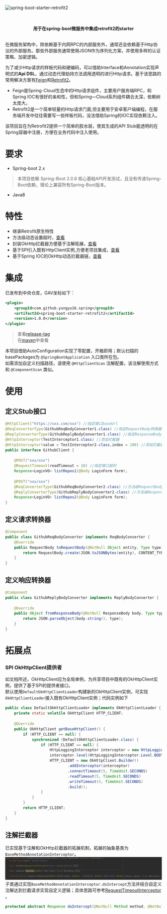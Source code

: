 ![spring-boot-starter-retrofit2](https://socialify.git.ci/yungyu16/spring-boot-starter-retrofit2/image?description=1&descriptionEditable=%E5%88%A9%E7%94%A8Interface%E5%92%8CAnnotation%E5%A3%B0%E6%98%8E%E5%BC%8F%E7%94%9F%E6%88%90Http%20Local%20Stub&language=1&logo=https%3A%2F%2Fraw.githubusercontent.com%2Fyungyu16%2Fcdn%2Fmaster%2Favatar.png&owner=1&pattern=Circuit%20Board&theme=Light)

<p align="center">
    <br/>
    <br/>
    <b>用于在spring-boot微服务中集成retrofit2的starter</b>
    <br/>
    <br/>
</p>

在微服务架构中，除依赖基于内网RPC的内部服务外，通常还会依赖基于Http协议的外部服务。那些外部服务通常使用JSON作为序列化方案，并使用多样的认证策略、加密逻辑。

为了减少Http请求的样板代码和硬编码，可以借助Interface和Annotation实现声明式的**Api DSL**，通过动态代理劫持方法调用透明的进行Http请求。基于该思路的常用解决方案有[Feign](https://github.com/OpenFeign/feign)和[Retrofit2](https://github.com/square/retrofit)。
- Feign是Spring-Cloud生态中的Http请求组件，主要用户服务端RPC，和Spring IOC有很好的亲和性，但和Spring—Cloud系列组件耦合太深，依赖树太庞大。
- Retrofit2是一个简单轻量的Http请求门面,但主要用于安卓客户端编程，在服务端开发中往往需要写一些样板代码，没法借助Spring的IOC实现依赖注入。

该项目旨在为Retrofit2提供一个简单的胶水层，使其生成的API Stub能透明的在Spring容器中注册，方便在业务代码中注入使用。

# 要求
- Spring-boot 2.x
> 本项目依赖 Spring-Boot 2.0.8 核心基础API开发测试，且没有传递Spring-Boot依赖，理论上兼容所有Spring-Boot版本。
- Java8

# 特性
- 继承Retrofit原生特性   
- 方法级动态设置超时，[查看](src/main/java/com/github/yungyu16/spring/http/annotion/RequestTimeout.java)   
- 封装OkHttp拦截器方便基于注解拓展，[查看](src/main/java/com/github/yungyu16/spring/http/interceptor/BaseMethodAnnotationInterceptor.java)   
- 基于SPI引入既有HttpClient实例,方便老项目集成，[查看](src/main/java/com/github/yungyu16/spring/http/OkHttpClientLoader.java) 
- 基于Spring IOC的OkHttp动态拦截器链，[查看](src/main/java/com/github/yungyu16/spring/http/annotion/HttpInterceptor.java)  

# 集成
已发布到中央仓库，GAV坐标如下：
```xml
<plugin>
    <groupId>com.github.yungyu16.spring</groupId>
    <artifactId>spring-boot-starter-retrofit2</artifactId>
    <version>1.0.0</version>
</plugin>
```
> 查看[release-tag](https://github.com/yungyu16/spring-boot-starter-retrofit2/releases)      
> 在[maven](https://search.maven.org/artifact/com.github.yungyu16.spring/spring-boot-starter-retrofit2)中查看

本项目借助AutoConfiguration实现了零配置，开箱即用；默认扫描的basePackages为 `@SpringBootApplication` 入口类所在包。     
如需添加自定义扫描路径，请使用 `@HttpClientScan` 注解配置，该注解使用方式和 `@ComponentScan` 类似。

# 使用
## 定义Stub接口
```java
@HttpClient("https://xxx.com/xxx") //指定接口baseUrl
@ReqConverterType(GithubReqBodyConverter1.class) //指定RequestBody转换器
@ReplyConverterType(GithubReplyBodyConverter1.class) //指定ResponseBody转换器
@HttpInterceptor(TestInterceptor1.class) //添加拦截器
@HttpInterceptor(value = TestInterceptor2.class,index = 100) //添加拦截器,并指定顺序
public interface GithubClient {

    @POST("xxx/xxx")
    @RequestTimeout(readTimeout = 10) //指定接口超时
    Response<LoginVO> listRepos1(@Body LoginForm form);

    @POST("xxx/xxx")
    @ReqConverterType(GithubReqBodyConverter2.class) //方法级RequestBody转换器
    @ReplyConverterType(GithubReplyBodyConverter2.class) //方法级ResponseBody转换器
    Response<LoginVO> listRepos2(@Body LoginForm form);
}
```

## 定义请求转换器
```java
@Component
public class GithubReqBodyConverter implements ReqBodyConverter {
    @Override
    public RequestBody toRequestBody(@NotNull Object entity, Type type) {
        return RequestBody.create(JSON.toJSONBytes(entity), CONTENT_TYPE_JSON);
    }
}
```

## 定义响应转换器
```java
@Component
public class GithubReplyBodyConverter implements ReplyBodyConverter {

    @Override
    public Object fromResponseBody(@NotNull ResponseBody body, Type type) throws IOException {
        return JSON.parseObject(body.string(), type);
    }
}
```

# 拓展点
### SPI OkHttpClient提供者
如文档所述，OkHttpClient应为全局单例，为共享项目中既有的OkHttpClient实例，提供了基于SPI的提供者接口。    
默认使用`DefaultOkHttpClientLoader`构建新的OkHttpClient实例，可实现`OkHttpClientLoader`接入既有OkHttpClient实例；代码实例如下
```java
public class DefaultOkHttpClientLoader implements OkHttpClientLoader {
    private static volatile OkHttpClient HTTP_CLIENT;

    @Override
    public OkHttpClient getBaseHttpClient() {
        if (HTTP_CLIENT == null) {
            synchronized (DefaultOkHttpClientLoader.class) {
                if (HTTP_CLIENT == null) {
                    HttpLoggingInterceptor interceptor = new HttpLoggingInterceptor(HttpLogger::info);
                    interceptor.level(HttpLoggingInterceptor.Level.BODY);
                    HTTP_CLIENT = new OkHttpClient.Builder()
                            .addInterceptor(interceptor)
                            .connectTimeout(5, TimeUnit.SECONDS)
                            .readTimeout(5, TimeUnit.SECONDS)
                            .writeTimeout(5, TimeUnit.SECONDS)
                            .build();
                }
            }
        }
        return HTTP_CLIENT;
    }
}
```

## 注解拦截器
已实现基于注解和OkHttp拦截器的拓展机制，拓展的抽象基类为`BaseMethodAnnotationInterceptor`。
![BaseMethodAnnotationInterceptor](doc/snapshot1.png)
子类通过实现`BaseMethodAnnotationInterceptor.doIntercept`方法并结合自定义注解达到拦截请求实现自定义逻辑；具体思路可参考[RequestTimeoutInterceptor](src/main/java/com/github/yungyu16/spring/http/interceptor/RequestTimeoutInterceptor.java) 。
```java
protected abstract Response doIntercept(@NotNull Method method, @NotNull T annotation, @NotNull Chain chain, @NotNull Request request) throws IOException;
```
